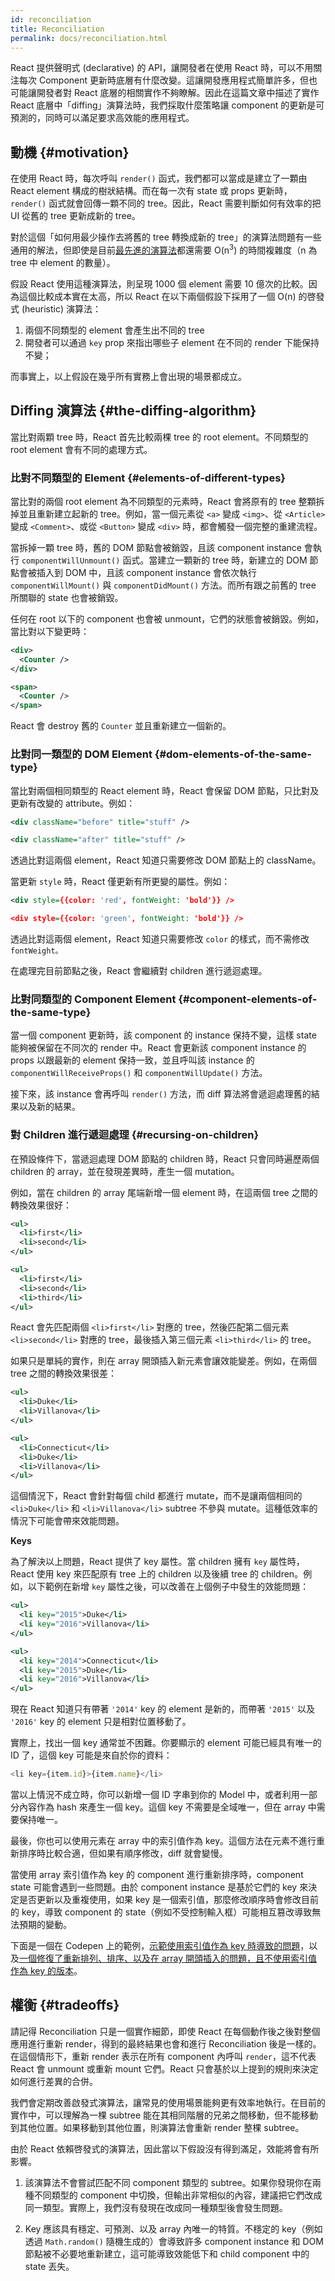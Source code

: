 ```yaml
---
id: reconciliation
title: Reconciliation
permalink: docs/reconciliation.html
---
```


React 提供聲明式 (declarative) 的 API，讓開發者在使用 React 時，可以不用關注每次 Component 更新時底層有什麼改變。這讓開發應用程式簡單許多，但也可能讓開發者對 React 底層的相關實作不夠瞭解。因此在這篇文章中描述了實作 React 底層中「diffing」演算法時，我們採取什麼策略讓 component 的更新是可預測的，同時可以滿足要求高效能的應用程式。

## 動機 {#motivation}

在使用 React 時，每次呼叫 `render()` 函式，我們都可以當成是建立了一顆由 React element 構成的樹狀結構。而在每一次有 state 或 props 更新時，`render()` 函式就會回傳一顆不同的 tree。因此，React 需要判斷如何有效率的把 UI 從舊的 tree 更新成新的 tree。

對於這個「如何用最少操作去將舊的 tree 轉換成新的 tree」的演算法問題有一些通用的解法，但即使是目前[最先進的演算法](https://grfia.dlsi.ua.es/ml/algorithms/references/editsurvey_bille.pdf)都還需要 O(n<sup>3</sup>) 的時間複雜度（n 為 tree 中 element 的數量）。

假設 React 使用這種演算法，則呈現 1000 個 element 需要 10 億次的比較。因為這個比較成本實在太高，所以 React 在以下兩個假設下採用了一個 O(n) 的啓發式 (heuristic) 演算法：

1. 兩個不同類型的 element 會產生出不同的 tree
2. 開發者可以通過 `key` prop 來指出哪些子 element 在不同的 render 下能保持不變；

而事實上，以上假設在幾乎所有實務上會出現的場景都成立。

## Diffing 演算法 {#the-diffing-algorithm}

當比對兩顆 tree 時，React 首先比較兩棵 tree 的 root element。不同類型的 root element 會有不同的處理方式。

### 比對不同類型的 Element {#elements-of-different-types}

當比對的兩個 root element 為不同類型的元素時，React 會將原有的 tree 整顆拆掉並且重新建立起新的 tree。例如，當一個元素從 `<a>` 變成 `<img>`、從 `<Article>` 變成 `<Comment>`、或從 `<Button>` 變成 `<div>` 時，都會觸發一個完整的重建流程。

當拆掉一顆 tree 時，舊的 DOM 節點會被銷毀，且該 component instance 會執行 `componentWillUnmount()` 函式。當建立一顆新的 tree 時，新建立的 DOM 節點會被插入到 DOM 中，且該 component instance 會依次執行 `componentWillMount()` 與 `componentDidMount()` 方法。而所有跟之前舊的 tree 所關聯的 state 也會被銷毀。

任何在 root 以下的 component 也會被 unmount，它們的狀態會被銷毀。例如，當比對以下變更時：

```xml
<div>
  <Counter />
</div>

<span>
  <Counter />
</span>
```

React 會 destroy 舊的 `Counter` 並且重新建立一個新的。

### 比對同一類型的 DOM Element {#dom-elements-of-the-same-type}

當比對兩個相同類型的 React element 時，React 會保留 DOM 節點，只比對及更新有改變的 attribute。例如：

```xml
<div className="before" title="stuff" />

<div className="after" title="stuff" />
```

透過比對這兩個 element，React 知道只需要修改 DOM 節點上的 className。

當更新 `style` 時，React 僅更新有所更變的屬性。例如：

```xml
<div style={{color: 'red', fontWeight: 'bold'}} />

<div style={{color: 'green', fontWeight: 'bold'}} />
```

透過比對這兩個 element，React 知道只需要修改 `color` 的樣式，而不需修改 `fontWeight。`

在處理完目前節點之後，React 會繼續對 children 進行遞迴處理。

### 比對同類型的 Component Element {#component-elements-of-the-same-type}

當一個 component 更新時，該 component 的 instance 保持不變，這樣 state 能夠被保留在不同次的 render 中。React 會更新該 component instance 的 props 以跟最新的 element 保持一致，並且呼叫該 instance 的 `componentWillReceiveProps()` 和 `componentWillUpdate()` 方法。

接下來，該 instance 會再呼叫 `render()` 方法，而 diff 算法將會遞迴處理舊的結果以及新的結果。

### 對 Children 進行遞迴處理 {#recursing-on-children}

在預設條件下，當遞迴處理 DOM 節點的 children 時，React 只會同時遍歷兩個 children 的 array，並在發現差異時，產生一個 mutation。

例如，當在 children 的 array 尾端新增一個 element 時，在這兩個 tree 之間的轉換效果很好：

```xml
<ul>
  <li>first</li>
  <li>second</li>
</ul>

<ul>
  <li>first</li>
  <li>second</li>
  <li>third</li>
</ul>
```

React 會先匹配兩個 `<li>first</li>` 對應的 tree，然後匹配第二個元素 `<li>second</li>` 對應的 tree，最後插入第三個元素 `<li>third</li>` 的 tree。

如果只是單純的實作，則在 array 開頭插入新元素會讓效能變差。例如，在兩個 tree 之間的轉換效果很差：

```xml
<ul>
  <li>Duke</li>
  <li>Villanova</li>
</ul>

<ul>
  <li>Connecticut</li>
  <li>Duke</li>
  <li>Villanova</li>
</ul>
```

這個情況下，React 會針對每個 child 都進行 mutate，而不是讓兩個相同的 `<li>Duke</li>` 和 `<li>Villanova</li>` subtree 不參與 mutate。這種低效率的情況下可能會帶來效能問題。

**Keys**

為了解決以上問題，React 提供了 key 屬性。當 children 擁有 `key` 屬性時，React 使用 key 來匹配原有 tree 上的 children 以及後續 tree 的 children。例如，以下範例在新增 `key` 屬性之後，可以改善在上個例子中發生的效能問題：

```xml
<ul>
  <li key="2015">Duke</li>
  <li key="2016">Villanova</li>
</ul>

<ul>
  <li key="2014">Connecticut</li>
  <li key="2015">Duke</li>
  <li key="2016">Villanova</li>
</ul>
```

現在 React 知道只有帶著 `'2014'` key 的 element 是新的，而帶著 `'2015'` 以及 `'2016'` key 的 element 只是相對位置移動了。

實際上，找出一個 key 通常並不困難。你要顯示的 element 可能已經具有唯一的 ID 了，這個 key 可能是來自於你的資料：

```js
<li key={item.id}>{item.name}</li>
```

當以上情況不成立時，你可以新增一個 ID 字串到你的 Model 中，或者利用一部分內容作為 hash 來產生一個 key。這個 key 不需要是全域唯一，但在 array 中需要保持唯一。

最後，你也可以使用元素在 array 中的索引值作為 key。這個方法在元素不進行重新排序時比較合適，但如果有順序修改，diff 就會變慢。

當使用 array 索引值作為 key 的 component 進行重新排序時，component state 可能會遇到一些問題。由於 component instance 是基於它們的 key 來決定是否更新以及重複使用，如果 key 是一個索引值，那麼修改順序時會修改目前的 key，導致 component 的 state（例如不受控制輸入框）可能相互篡改導致無法預期的變動。

下面是一個在 Codepen 上的範例，[示範使用索引值作為 key 時導致的問題](codepen://reconciliation/index-used-as-key)，以及[一個修復了重新排列、排序、以及在 array 開頭插入的問題，且不使用索引值作為 key 的版本](codepen://reconciliation/no-index-used-as-key)。

## 權衡 {#tradeoffs}

請記得 Reconciliation 只是一個實作細節，即使 React 在每個動作後之後對整個應用進行重新 render，得到的最終結果也會和進行 Reconciliation 後是一樣的。在這個情形下，重新 render 表示在所有 component 內呼叫 `render`，這不代表 React 會 unmount 或重新 mount 它們。React 只會基於以上提到的規則來決定如何進行差異的合併。

我們會定期改善啟發式演算法，讓常見的使用場景能夠更有效率地執行。在目前的實作中，可以理解為一棵 subtree 能在其相同階層的兄弟之間移動，但不能移動到其他位置。如果移動到其他位置，則演算法會重新 render 整棵 subtree。

由於 React 依賴啓發式的演算法，因此當以下假設沒有得到滿足，效能將會有所影響。

1. 該演算法不會嘗試匹配不同 component 類型的 subtree。如果你發現你在兩種不同類型的 component 中切換，但輸出非常相似的內容，建議把它們改成同一類型。實際上，我們沒有發現在改成同一種類型後會發生問題。
   
2. Key 應該具有穩定、可預測、以及 array 內唯一的特質。不穩定的 key（例如透過 `Math.random()` 隨機生成的）會導致許多 component instance 和 DOM 節點被不必要地重新建立，這可能導致效能低下和 child component 中的 state 丟失。
